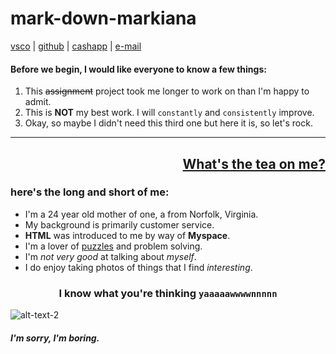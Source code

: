 # mark-down-markiana


[vsco](https://vsco.co/txddra/images) | [github](https://github.com/txddra) | [cashapp](https://cash.app/$Txddra) | [e-mail](latoddrabelton@gmail.com)
#### Before we begin, I would like everyone to know a few things:
1. This ~~assignment~~ project took me longer to work on than I'm happy to admit.
2.  This is **NOT** my best work. I will `constantly` and `consistently` improve.
3.  Okay, so maybe I didn't need this third one but here it is,   so let's rock.
--- 




## <u><p style='text-align: right;'> What's the tea on me? </p> </u>
### <p style='text-align: left;'> here's the long and short of me:
  *  I'm a 24 year old mother of one, a from Norfolk, Virginia.
  *  My background is primarily customer service.
  *  __HTML__ was introduced to me by way of __Myspace__.
  *  I'm a lover of <u>puzzles</u> and problem solving.
  *  I'm *not very good* at talking about *myself*.
  *  I do enjoy taking photos of things that I find *interesting*. </p>
  ### <p style='text-align: center;'> I know what you're thinking `yaaaaawwwwnnnnn`</p>

![alt-text-2](https://www.google.com/imgres?imgurl=https%3A%2F%2Fmedia0.giphy.com%2Fmedia%2FQkR0NS30aawH6%2Fgiphy.gif&imgrefurl=https%3A%2F%2Fgiphy.com%2Fexplore%2Fyawn&docid=83JnbD_phmosnM&tbnid=rtCFMel5lWlW8M%3A&vet=10ahUKEwjb_ofc9pPnAhVRJt8KHZb8ALwQMwh6KAEwAQ..i&w=250&h=141&bih=789&biw=1440&q=ya "title-2")

##### I'm sorry, I'm boring. 